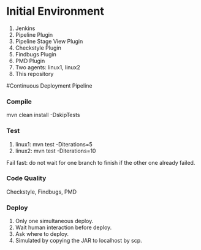 # Initial Environment

1. Jenkins
1. Pipeline Plugin
1. Pipeline Stage View Plugin
1. Checkstyle Plugin
1. Findbugs Plugin
1. PMD Plugin
1. Two agents: linux1, linux2
1. This repository

#Continuous Deployment Pipeline

### Compile

mvn clean install -DskipTests

### Test

1. linux1: mvn test -Diterations=5
1. linux2: mvn test -Diterations=10

Fail fast: do not wait for one branch to finish if the other one already failed.

### Code Quality

Checkstyle, Findbugs, PMD

### Deploy

1. Only one simultaneous deploy.
1. Wait human interaction before deploy.
1. Ask where to deploy.
1. Simulated by copying the JAR to localhost by scp.
